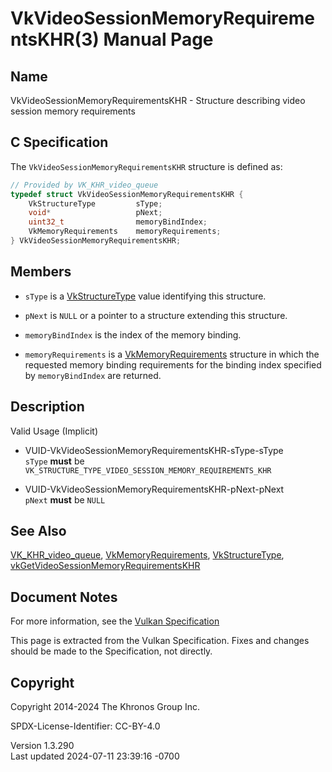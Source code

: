 # VkVideoSessionMemoryRequirementsKHR(3) Manual Page

## Name

VkVideoSessionMemoryRequirementsKHR - Structure describing video session
memory requirements



## <a href="#_c_specification" class="anchor"></a>C Specification

The `VkVideoSessionMemoryRequirementsKHR` structure is defined as:

``` c
// Provided by VK_KHR_video_queue
typedef struct VkVideoSessionMemoryRequirementsKHR {
    VkStructureType         sType;
    void*                   pNext;
    uint32_t                memoryBindIndex;
    VkMemoryRequirements    memoryRequirements;
} VkVideoSessionMemoryRequirementsKHR;
```

## <a href="#_members" class="anchor"></a>Members

- `sType` is a [VkStructureType](https://registry.khronos.org/vulkan/specs/1.3-extensions/man/html/VkStructureType.html) value identifying
  this structure.

- `pNext` is `NULL` or a pointer to a structure extending this
  structure.

- `memoryBindIndex` is the index of the memory binding.

- `memoryRequirements` is a
  [VkMemoryRequirements](https://registry.khronos.org/vulkan/specs/1.3-extensions/man/html/VkMemoryRequirements.html) structure in which
  the requested memory binding requirements for the binding index
  specified by `memoryBindIndex` are returned.

## <a href="#_description" class="anchor"></a>Description

Valid Usage (Implicit)

- <a href="#VUID-VkVideoSessionMemoryRequirementsKHR-sType-sType"
  id="VUID-VkVideoSessionMemoryRequirementsKHR-sType-sType"></a>
  VUID-VkVideoSessionMemoryRequirementsKHR-sType-sType  
  `sType` **must** be
  `VK_STRUCTURE_TYPE_VIDEO_SESSION_MEMORY_REQUIREMENTS_KHR`

- <a href="#VUID-VkVideoSessionMemoryRequirementsKHR-pNext-pNext"
  id="VUID-VkVideoSessionMemoryRequirementsKHR-pNext-pNext"></a>
  VUID-VkVideoSessionMemoryRequirementsKHR-pNext-pNext  
  `pNext` **must** be `NULL`

## <a href="#_see_also" class="anchor"></a>See Also

[VK_KHR_video_queue](https://registry.khronos.org/vulkan/specs/1.3-extensions/man/html/VK_KHR_video_queue.html),
[VkMemoryRequirements](https://registry.khronos.org/vulkan/specs/1.3-extensions/man/html/VkMemoryRequirements.html),
[VkStructureType](https://registry.khronos.org/vulkan/specs/1.3-extensions/man/html/VkStructureType.html),
[vkGetVideoSessionMemoryRequirementsKHR](https://registry.khronos.org/vulkan/specs/1.3-extensions/man/html/vkGetVideoSessionMemoryRequirementsKHR.html)

## <a href="#_document_notes" class="anchor"></a>Document Notes

For more information, see the <a
href="https://registry.khronos.org/vulkan/specs/1.3-extensions/html/vkspec.html#VkVideoSessionMemoryRequirementsKHR"
target="_blank" rel="noopener">Vulkan Specification</a>

This page is extracted from the Vulkan Specification. Fixes and changes
should be made to the Specification, not directly.

## <a href="#_copyright" class="anchor"></a>Copyright

Copyright 2014-2024 The Khronos Group Inc.

SPDX-License-Identifier: CC-BY-4.0

Version 1.3.290  
Last updated 2024-07-11 23:39:16 -0700
